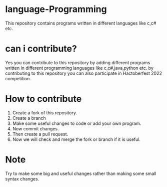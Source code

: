 # language-Programming
This repository contains programs written in different languages like c,c# etc.

# can i contribute?
Yes you can contribute to this repository by adding different programs written in different programming languages like c,c#,java,python etc.
by contributing to this repository you can also participate in Hactoberfest 2022 competition.

# How to contribute
1. Create a fork of this repository.
2. Create a branch 
3. Make some useful changes to code or add your own program.
4. Now commit changes. 
5. Then create a pull request.
6. Now we will check and merge the fork or branch if it is useful.

# Note
Try to make some big and useful changes rather than making some small syntax changes.
